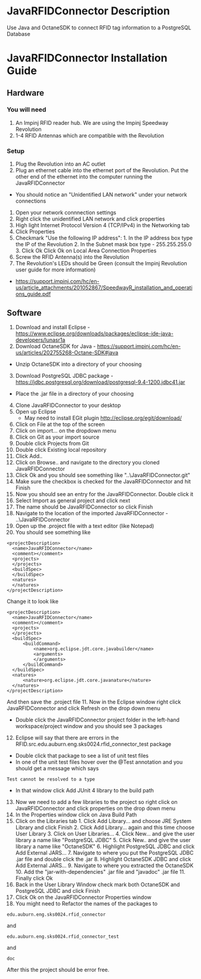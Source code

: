 # JavaRFIDConnector Description
Use Java and OctaneSDK to connect RFID tag information to a PostgreSQL Database

# JavaRFIDConnector Installation Guide
## Hardware
### You will need
1. An Impinj RFID reader hub. We are using the Impinj Speedway Revolution
2. 1-4 RFID Antennas which are compatible with the Revolution

### Setup
1. Plug the Revolution into an AC outlet
2. Plug an ethernet cable into the ethernet port of the Revolution. Put the other end of the ethernet into the computer running the JavaRFIDConnector
  * You should notice an "Unidentified LAN network" under your network connections
  1. Open your network connnection settings 
  2. Right click the unidentified LAN network and click properties
  3. High light Internet Protocol Version 4 (TCP/IPv4) in the Networking tab
  4. Click Properties
  5. Checkmark "Use the following IP address":
    1. In the IP address box type the IP of the Revolution
    2. In the Subnet mask box type - 255.255.255.0
    3. Click Ok
  Click Ok on Local Area Connection Properties
3. Screw the RFID Antenna(s) into the Revolution
4. The Revolution's LEDs should be Green (consult the Impinj Revolution user guide for more information)
  * https://support.impinj.com/hc/en-us/article_attachments/201052867/SpeedwayR_installation_and_operations_guide.pdf

## Software 
1. Download and install Eclipse - https://www.eclipse.org/downloads/packages/eclipse-ide-java-developers/lunasr1a
2. Download OctaneSDK for Java - https://support.impinj.com/hc/en-us/articles/202755268-Octane-SDK#java
  * Unzip OctaneSDK into a directory of your choosing
3. Download PostgreSQL JDBC package - https://jdbc.postgresql.org/download/postgresql-9.4-1200.jdbc41.jar
  * Place the .jar file in a directory of your choosing
4. Clone JavaRFIDConnector to your desktop
5. Open up Eclipse
	* May need to install EGit plugin http://eclipse.org/egit/download/
6. Click on File at the top of the screen
7. Click on import... on the dropdown menu
8. Click on Git as your import source  
  1. Double click Projects from Git
  2. Double click Existing local repository
  3. Click Add..
  4. Click on Browse.. and navigate to the directory you cloned JavaRFIDConnector 
  5. Click Ok and you should see something like "..\JavaRFIDConnector\.git"
  6. Make sure the checkbox is checked for the JavaRFIDConnector and hit Finish
9. Now you should see an entry for the JavaRFIDConnector. Double click it
  1. Select Import as general project and click next
  2. The name should be JavaRFIDConnector so click Finish
10. Navigate to the location of the imported JavaRFIDConnector - ..\JavaRFIDConnector
  1. Open up the .project file with a text editor (like Notepad)
  2. You should see something like 
  ```
  <projectDescription>
	<name>JavaRFIDConnector</name>
	<comment></comment>
	<projects>
	</projects>
	<buildSpec>
	</buildSpec>
	<natures>
	</natures>
</projectDescription>
```
Change it to look like
  ```
  <projectDescription>
	<name>JavaRFIDConnector</name>
	<comment></comment>
	<projects>
	</projects>
	<buildSpec>
		<buildCommand>
			<name>org.eclipse.jdt.core.javabuilder</name>
			<arguments>
			</arguments>
		</buildCommand>
	</buildSpec>
	<natures>
		<nature>org.eclipse.jdt.core.javanature</nature>
	</natures>
</projectDescription>
```
And then save the .project file
11. Now in the Eclipse window right click JavaRFIDConnector and click Refresh on the drop down menu
  * Double click the JavaRFIDConnector project folder in the left-hand workspace/project window and you should see 3 packages
12. Eclipse will say that there are errors in the RFID.src.edu.auburn.eng.sks0024.rfid_connector_test package
  * Double click that package to see a list of unit test files
  * In one of the unit test files hover over the @Test annotation and you should get a message which says
  
  ```
  Test cannot be resolved to a type 
  ```
  * In that window click Add JUnit 4 library to the build path
13. Now we need to add a few libraries to the project so right click on JavaRFIDConnector and click properties on the drop down menu
  1. In the Properties window click on Java Build Path
  2. Click on the Libraries tab
    1. Click Add Library... and choose JRE System Library and click Finish
    2. Click Add Library... again and this time choose User Library
    3. Click on User Libraries...
    4. Click New... and give the user library a name like "PostgreSQL JDBC"
    5. Click New.. and give the user library a name like "OctaneSDK"
    6. Highlight PostgreSQL JDBC and click Add External JARS...
    7. Navigate to where you put the PostgreSQL JDBC .jar file and double click the .jar
    8. Highlight OctaneSDK JDBC and click Add External JARS...
    9. Navigate to where you extracted the OctaneSDK
    10. Add the "jar-with-dependencies" .jar file and "javadoc" .jar file 
    11. Finally click Ok
  3. Back in the User Library Window check mark both OctaneSDK and PostgreSQL JDBC and click Finish
  4. Click Ok on the JavaRFIDConnector Properties window
14. You might need to Refactor the names of the packages to 
```
edu.auburn.eng.sks0024.rfid_connector
```
and
```
edu.auburn.eng.sks0024.rfid_connector_test
```
and
```
doc
```

After this the project should be error free.
